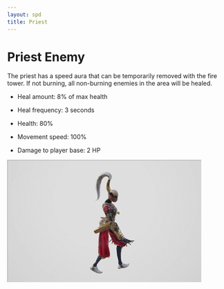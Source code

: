 ```yaml
---
layout: spd
title: Priest
---
```


# Priest Enemy

The priest has a speed aura that can be temporarily removed with the fire tower. If not burning, all non-burning enemies in the area will be healed.

* Heal amount: 8% of max health

* Heal frequency: 3 seconds

* Health: 80%

* Movement speed: 100%

* Damage to player base: 2 HP

<img src="/assets/images/spd/enemy-priest.gif" width="449" height="283">
